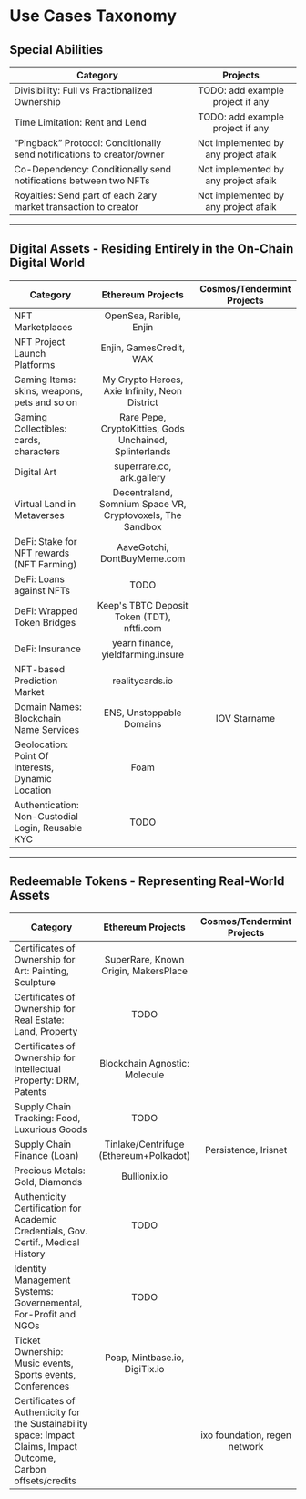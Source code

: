 # Use Cases Taxonomy

## Special Abilities

| Category        |  Projects   |
| ------------- |:-------------:| 
| Divisibility: Full vs Fractionalized Ownership | TODO: add example project if any |
| Time Limitation: Rent and Lend | TODO: add example project if any |
| “Pingback” Protocol: Conditionally send notifications to creator/owner | Not implemented by any project afaik |
| Co-Dependency: Conditionally send notifications between two NFTs | Not implemented by any project afaik |
| Royalties: Send part of each 2ary market transaction to creator | Not implemented by any project afaik |

------

## Digital Assets - Residing Entirely in the On-Chain Digital World

| Category    | Ethereum Projects |  Cosmos/Tendermint Projects |
| ------------- |:-------------:|:-------------:| 
| NFT Marketplaces | OpenSea, Rarible, Enjin |
| NFT Project Launch Platforms | Enjin, GamesCredit, WAX |
| Gaming Items: skins, weapons, pets and so on | My Crypto Heroes, Axie Infinity, Neon District |
| Gaming Collectibles: cards, characters | Rare Pepe, CryptoKitties, Gods Unchained, Splinterlands |
| Digital Art | superrare.co, ark.gallery |
| Virtual Land in Metaverses | Decentraland, Somnium Space VR, Cryptovoxels, The Sandbox |
| DeFi: Stake for NFT rewards (NFT Farming) | AaveGotchi, DontBuyMeme.com |
| DeFi: Loans against NFTs | TODO |
| DeFi: Wrapped Token Bridges | Keep's TBTC Deposit Token (TDT), nftfi.com |
| DeFi: Insurance | yearn finance, yieldfarming.insure |
| NFT-based Prediction Market | realitycards.io |
| Domain Names: Blockchain Name Services | ENS, Unstoppable Domains | IOV Starname |
| Geolocation: Point Of Interests, Dynamic Location | Foam |
| Authentication: Non-Custodial Login, Reusable KYC | TODO |

------

## Redeemable Tokens - Representing Real-World Assets

| Category    | Ethereum Projects |  Cosmos/Tendermint Projects |
| ------------- |:-------------:|:-------------:| 
| Certificates of Ownership for Art: Painting, Sculpture | SuperRare, Known Origin, MakersPlace |
| Certificates of Ownership for Real Estate:	Land, Property | TODO |
| Certificates of Ownership for Intellectual Property: DRM, Patents |  Blockchain Agnostic: Molecule |
| Supply Chain Tracking: Food, Luxurious Goods | TODO |
| Supply Chain Finance (Loan) | Tinlake/Centrifuge (Ethereum+Polkadot) | Persistence, Irisnet |
| Precious Metals: Gold, Diamonds | Bullionix.io |
| Authenticity Certification for Academic Credentials, Gov. Certif., Medical History  | TODO |
| Identity Management Systems: Governemental, For-Profit and NGOs | TODO |
| Ticket Ownership: Music events, Sports events, Conferences | Poap, Mintbase.io, DigiTix.io |
| Certificates of Authenticity for the Sustainability space: Impact Claims, Impact Outcome, Carbon offsets/credits |  | ixo foundation, regen network |
